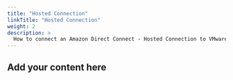 ```yaml
---
title: "Hosted Connection"
linkTitle: "Hosted Connection"
weight: 2
description: >
  How to connect an Amazon Direct Connect - Hosted Connection to VMware Cloud on AWS 
---
```



## Add your content here
